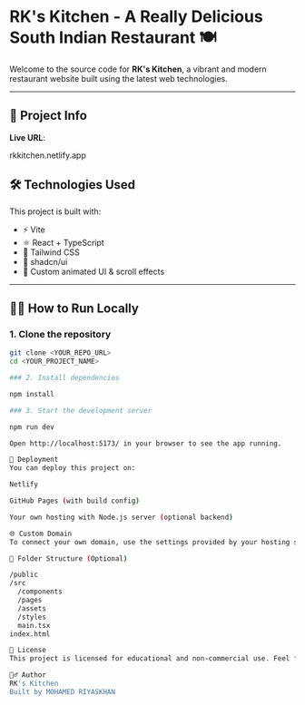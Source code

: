# RK's Kitchen - A Really Delicious South Indian Restaurant 🍽️

Welcome to the source code for **RK's Kitchen**, a vibrant and modern restaurant website built using the latest web technologies.

---

## 📍 Project Info

**Live URL**:

rkkitchen.netlify.app

## 🛠️ Technologies Used

This project is built with:

- ⚡ Vite
- ⚛️ React + TypeScript
- 🎨 Tailwind CSS
- 🧩 shadcn/ui
- 🍴 Custom animated UI & scroll effects

---

## 🧑‍💻 How to Run Locally

### 1. Clone the repository

```bash
git clone <YOUR_REPO_URL>
cd <YOUR_PROJECT_NAME>

### 2. Install dependencies

npm install

### 3. Start the development server

npm run dev

Open http://localhost:5173/ in your browser to see the app running.

🚀 Deployment
You can deploy this project on:

Netlify

GitHub Pages (with build config)

Your own hosting with Node.js server (optional backend)

🌐 Custom Domain
To connect your own domain, use the settings provided by your hosting service (e.g., Netlify). Make sure your DNS records point to the deployed URL.

📂 Folder Structure (Optional)

/public
/src
  /components
  /pages
  /assets
  /styles
  main.tsx
index.html

🧾 License
This project is licensed for educational and non-commercial use. Feel free to customize and build upon it for your own portfolio or restaurant showcase.

🙋‍♂️ Author
RK's Kitchen
Built by MOHAMED RIYASKHAN
